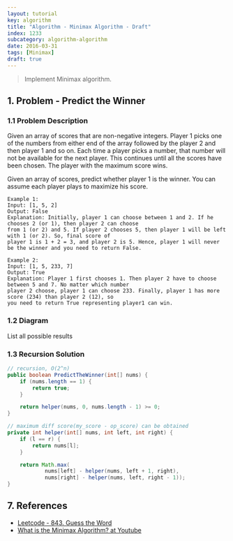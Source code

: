 ```yaml
---
layout: tutorial
key: algorithm
title: "Algorithm - Minimax Algorithm - Draft"
index: 1233
subcategory: algorithm-algorithm
date: 2016-03-31
tags: [Minimax]
draft: true
---
```


> Implement Minimax algorithm.

## 1. Problem - Predict the Winner
### 1.1 Problem Description
Given an array of scores that are non-negative integers. Player 1 picks one of the numbers from either end of the array followed by the player 2 and then player 1 and so on. Each time a player picks a number, that number will not be available for the next player. This continues until all the scores have been chosen. The player with the maximum score wins.

Given an array of scores, predict whether player 1 is the winner. You can assume each player plays to maximize his score.

```raw
Example 1:
Input: [1, 5, 2]
Output: False
Explanation: Initially, player 1 can choose between 1 and 2. If he chooses 2 (or 1), then player 2 can choose
from 1 (or 2) and 5. If player 2 chooses 5, then player 1 will be left with 1 (or 2). So, final score of
player 1 is 1 + 2 = 3, and player 2 is 5. Hence, player 1 will never be the winner and you need to return False.

Example 2:
Input: [1, 5, 233, 7]
Output: True
Explanation: Player 1 first chooses 1. Then player 2 have to choose between 5 and 7. No matter which number
player 2 choose, player 1 can choose 233. Finally, player 1 has more score (234) than player 2 (12), so
you need to return True representing player1 can win.
```
### 1.2 Diagram
List all possible results
### 1.3 Recursion Solution
```java
// recursion, O(2^n)
public boolean PredictTheWinner(int[] nums) {
    if (nums.length == 1) {
        return true;
    }

    return helper(nums, 0, nums.length - 1) >= 0;
}

// maximum diff score(my_score - op_score) can be obtained
private int helper(int[] nums, int left, int right) {
    if (l == r) {
        return nums[l];
    }

    return Math.max(
            nums[left] - helper(nums, left + 1, right),
            nums[right] - helper(nums, left, right - 1));
}
```

## 7. References
* [Leetcode - 843. Guess the Word](https://leetcode.com/problems/guess-the-word/)
* [What is the Minimax Algorithm? at Youtube](https://www.youtube.com/watch?v=KU9Ch59-4vw)
